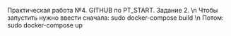 Практическая работа №4. GITHUB по PT_START. Задание 2.
\n Чтобы запустить нужно ввести сначала:
sudo docker-compose build
\n Потом:
sudo docker-compose up
